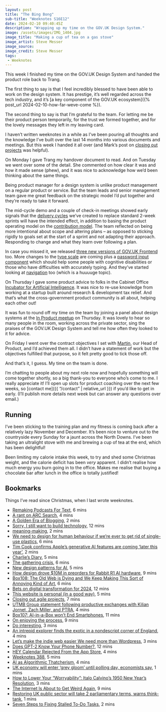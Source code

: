 ```yaml
---
layout: post
title: "The Bing Bong"
sub-title: "Weeknotes S16E12"
date: 2024-02-10 09:40:45Z
description: "Wrapping up my time on the GOV.‌UK Design System."
image: /assets/images/IMG_1404.jpg
image_title: "Making a cup of tea on a gas stove"
image_artist: Steve Messer
image_source:
image_credit: Steve Messer
tags:
 - Weeknotes
---
```


This week I finished my time on the GOV.‌UK Design System and handed the product role back to Trang. 

The first thing to say is that I feel incredibly blessed to have been able to work on the design system. It has prestige, it’s well regarded across the tech industry, and it’s [a key component of the GOV.‌UK ecosystem]({% post_url 2024-02-10-how-far-weve-come %}). 

The second thing to say is that I’m grateful to the team. For letting me be their product person temporarily, for the trust we formed together, and for the lovely messages they left in my leaving card.

I haven’t written weeknotes in a while as I’ve been pouring all thoughts and the knowledge I’ve built over the last 14 months into various documents and meetings. But this week I handed it all over (and Mark’s post on [closing out projects](https://markdalgarno.medium.com/closing-out-agile-projects-aaa65f672388) was helpful).

On Monday I gave Trang my handover document to read. And on Tuesday we went over some of the detail. She commented on how clear it was and how it made sense (phew), and it was nice to acknowledge how we’d been thinking about the same things. 

Being product manager for a design system is unlike product management on a regular product or service. But the team leads and senior management team gave me great feedback on the strategic model I’d put together and they’re ready to take it forward.

The mid-cycle demo and a couple of check-in meetings showed early signals that the [delivery cycles](https://team-playbook.design-system.service.gov.uk/how-we-work/delivery-cycle/) we’ve created to replace standard 2-week sprints will have the intended effect, in addition to basing the product operating model on the [contribution model](https://team-playbook.design-system.service.gov.uk/how-we-work/contribution-model/). The team reflected on being more intentional about scope and altering plans – as opposed to sticking rigidly to goals set at the start of a sprint and not adapting their approach. Responding to change and what they learn over following a plan.

In case you missed it, we released [three new versions of GOV.‌UK Frontend](https://github.com/alphagov/govuk-frontend/releases) too. More changes to the [type scale](https://github.com/alphagov/govuk-design-system/issues/2289) are coming plus a [password input component](https://github.com/alphagov/govuk-design-system/issues/3454) which should help some people with cognitive disabilities or those who have difficulties with accurately typing. And they’ve started looking at [navigation](https://github.com/alphagov/govuk-design-system/issues/3457) too (which is a huuuuge topic).

On Thursday I gave some product advice to folks in the Cabinet Office [Incubator for Artificial Intelligence](https://ai.gov.uk). It was nice to re-use knowledge from working at a startup built around research & development tax relief. And that’s what the cross-government product community is all about, helping each other out!

It was fun to round off my time on the team by joining a panel about design systems at the [In Product meetup](https://www.linkedin.com/feed/update/urn:li:activity:7161713127577890817/) on Thursday. It was lovely to hear so many people in the room, working across the private sector, sing the praises of the GOV.‌UK Design System and tell me how often they looked to it for advice.

On Friday I went over the contract objectives I set with [Martin](https://www.martinlugton.com), our Head of Product, and  I’d achieved them all. I didn’t have a statement of work but the objectives fulfilled that purpose, so it felt pretty good to tick those off. 

And that’s it, I guess. My time on the team is done.

I’m chatting to people about my next role now and hopefully something will come together shortly, so a big thank-you to everyone who’s come to me. I really appreciate it! I’ll open up slots for product coaching over the next few weeks, so [contact me]({{ “/contact” | relative_url }}) if you’d like to get in early. (I’ll publish more details next week but can answer any questions over email.)

## Running 

I’ve been sticking to the training plan and my fitness is coming back after a relatively lazy November and December. It’s been nice to venture out to the countryside every Sunday for a jaunt across the North Downs. I’ve been taking an ultralight stove with me and brewing a cup of tea at the end, which has been delightful!

Been limiting my calorie intake this week, to try and shed some Christmas weight, and the calorie deficit has been _very_ apparent. I didn’t realise how much energy you burn going in to the office. Makes me realise that buying a chocolate bar after lunch in the office is totally justified!

## Bookmarks

Things I’ve read since Christmas, when I last wrote weeknotes.

- [Remaking Podcasts For Text](https://tedium.co/2024/02/06/rss-creator-economy-rethink/), 6 mins
- [A rant on ARC Search](https://manuelmoreale.com/@/page/cdXJ5HNGVkqYrnRN), 4 mins
- [A Golden Era of Blogging](https://blog.jim-nielsen.com/2024/golden-era-blogging/), 2 mins
- [Sorry, I still want to build technology](https://redeem-tomorrow.com/sorry-i-still-want-to-build-technology), 12 mins
- [meaning-making](https://jarche.com/2024/02/meaning-making/), 2 mins
- [We need to design for human behaviour if we’re ever to get rid of single-use plastics](https://www.dezeen.com/2024/01/24/packaging-design-recycling-single-use-plastic-human-behaviour-matt-millington-opinion/), 6 mins
- [Tim Cook confirms Apple’s generative AI features are coming ‘later this year’](https://www.theverge.com/2024/2/1/24058647/apple-ceo-tim-cook-teases-generative-ai-iphone), 2 mins
- [Charlie’s Diary](http://www.antipope.org/charlie/blog-static/2022/09/i-cant-even.html), 5 mins
- [The gathering crisis](http://www.antipope.org/charlie/blog-static/2022/08/the-gathering-crisis.html), 6 mins
- [New design patterns for AI](https://medium.com/writing-by-if/new-design-patterns-for-ai-b37f4ff060ba?source=rss----d5b13bdf0ba5---4), 5 mins
- [How design drove $10M in preorders for Rabbit R1 AI hardware](https://www.fastcompany.com/91013196/how-design-drove-10m-in-pre-orders-for-rabbit-r1-ai-hardware), 9 mins
- [Box108: The Old Web is Dying and We Keep Making This Sort of Annoying Kind of Art](https://blog.tobiasrevell.com/2024/01/31/box108-the-old-web-is-dying-and-we-keep-making-this-sort-of-annoying-kind-of-art/), 6 mins
- [Bets on digital transformation for 2024](https://benholliday.com/2024/01/21/bets-on-digital-transformation-for-2024/), 12 mins
- [This website is personal (in a good way)](https://dav-idc.com/this-website-is-personal/), 5 mins
- [Closing out agile projects](https://markdalgarno.medium.com/closing-out-agile-projects-aaa65f672388), 7 mins
- [UTMB Group statement following productive exchanges with Kilian Jornet, Zach Miller, and PTRA](https://montblanc.utmb.world/en/news/official-statement), 4 mins
- [Box107: AI-in-a-Box won’t End Smartphones](https://blog.tobiasrevell.com/2024/01/24/box107-ai-in-a-box-wont-end-smartphones/), 11 mins
- [On enjoying the process](https://manuelmoreale.com/@/page/2QT4GBm1LwjmoflN), 9 mins
- [Do interesting](https://demotive.com/posts/2023/10/02/do-interesting/), 3 mins
- [An intrepid explorer finds the exotic in a nondescript corner of England](https://on.ft.com/3SfvYd3), 4 mins
- [Let’s make the indie web easier We need more than Wordpress](https://gilest.org/indie-easy.html), 3 mins
- [Does GPT-2 Know Your Phone Number?](https://bair.berkeley.edu/blog/2020/12/20/lmmem/), 12 mins
- [HEY Calendar Rejected From the App Store](https://mjtsai.com/blog/2024/01/05/hey-calendar-rejected-from-the-app-store/), 4 mins
- [Weeknotes 388](https://rogerswannell.com/weeknotes/weeknotes-388/), 5 mins
- [AI as Algorithmic Thatcherism](https://danmcquillan.org/ai_thatcherism.html), 4 mins
- [UK economy will enter ‘grey gloom’ until polling day, economists say](https://on.ft.com/3ScxFYR), 1 mins
- [How to Lower Your “Worryability”: Italo Calvino’s 1950 New Year’s Resolution](https://www.themarginalian.org/2014/01/02/italo-calvino-worryability-new-years-resolution/), 3 mins
- [The Internet Is About to Get Weird Again](https://www.rollingstone.com/culture/culture-commentary/internet-future-about-to-get-weird-1234938403/), 9 mins
- [Restoring UK public sector will take 2 parliamentary terms, warns think-tank](https://on.ft.com/3S0AWdq), 1 mins
- [Seven Steps to Fixing Stalled To-Do Tasks](https://randsinrepose.com/archives/seven-steps-to-fixing-stalled-to-do-tasks/), 2 mins